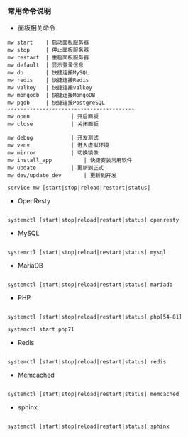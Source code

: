 ### 常用命令说明


- 面板相关命令

```
mw start    | 启动面板服务器
mw stop     | 停止面板服务器
mw restart  | 重启面板服务器
mw default	| 显示登录信息
mw db 		| 快捷连接MySQL
mw redis 	| 快捷连接Redis
mw valkey 	| 快捷连接valkey
mw mongodb 	| 快捷连接MongoDB
mw pgdb 	| 快捷连接PostgreSQL
----------------------------------------
mw open				| 开启面板
mw close			| 关闭面板

mw debug			| 开发测试
mw venv				| 进入虚拟环境
mw mirror			| 切换镜像
mw install_app			| 快捷安装常用软件
mw update 			| 更新到正式
mw dev/update_dev		| 更新到开发

service mw [start|stop|reload|restart|status]
```

- OpenResty

```

systemctl [start|stop|reload|restart|status] openresty 

```

- MySQL

```

systemctl [start|stop|reload|restart|status] mysql 

```

- MariaDB

```

systemctl [start|stop|reload|restart|status] mariadb 

```

- PHP

```

systemctl [start|stop|reload|restart|status] php[54-81] 

systemctl start php71
```

- Redis

```

systemctl [start|stop|reload|restart|status] redis

```

- Memcached

```

systemctl [start|stop|reload|restart|status] memcached

```


- sphinx

```

systemctl [start|stop|reload|restart|status] sphinx

```
